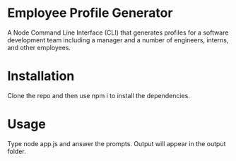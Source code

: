 
# Employee Profile Generator
 
A Node Command Line Interface (CLI) that generates profiles for a software development team including a manager and a number of engineers, interns, and other employees.

# Installation
Clone the repo and then use npm i to install the dependencies.
 
# Usage
Type node app.js and answer the prompts. Output will appear in the output folder.
 
